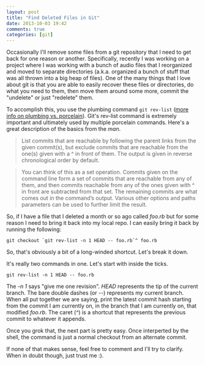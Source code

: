 ```yaml
---
layout: post
title: "Find Deleted Files in Git"
date: 2013-10-03 19:42
comments: true
categories: [git]
---
```

Occasionally I'll remove some files from a git repository that I need to get back for one reason or another. Specifically, recently I was working on a project where I was working with a bunch of audio files that I reorganized and moved to separate directories (a.k.a. organized a bunch of stuff that was all thrown into a big heap of files). One of the many things that I love about git is that you are able to easily recover these files or directories, do what you need to them, then move them around some more, commit the "undelete" or just "redelete" them.

To accomplish this, you use the plumbing command `git rev-list` ([more info on plumbing vs. porcelain](http://git-scm.com/book/ch9-1.html)). Git's rev-list command is extremely important and ultimately used by multiple porcelain commands. Here's a great description of the basics from the _man_.

> List commits that are reachable by following the parent links from the given commit(s), but exclude commits that are reachable from the one(s) given with a ^ in front of them. The output is given in reverse chronological order by default.

> You can think of this as a set operation. Commits given on the command line form a set of commits that are reachable from any of them, and then commits reachable from any of the ones given with ^ in front are subtracted from that set. The remaining commits are what comes out in the command’s output. Various other options and paths parameters can be used to further limit the result.

So, if I have a file that I deleted a month or so ago called _foo.rb_ but for some reason I need to bring it back into my local repo. I can easily bring it back by running the following:
```
git checkout `git rev-list -n 1 HEAD -- foo.rb`^ foo.rb
```

So, that's obviously a bit of a long-winded shortcut. Let's break it down.

It's really two commands in one. Let's start with inside the ticks.
```
git rev-list -n 1 HEAD -- foo.rb
```

The _-n 1_ says "give me one revision". _HEAD_ represents the tip of the current branch. The bare double dashes (or _--_) represents my current branch. When all put together we are saying, print the latest commit hash starting from the commit I am currently on, in the branch that I am currently on, that modified _foo.rb_. The caret (_^_) is a shortcut that represents the previous commit to whatever it appends.

Once you grok that, the next part is pretty easy. Once interperted by the shell, the command is just a normal checkout from an alternate commit.

If none of that makes sense, feel free to comment and I'll try to clarify. When in doubt though, just trust me :).
